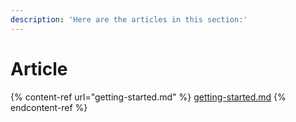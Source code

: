 ```yaml
---
description: 'Here are the articles in this section:'
---
```


# Article

{% content-ref url="getting-started.md" %}
[getting-started.md](getting-started.md)
{% endcontent-ref %}

